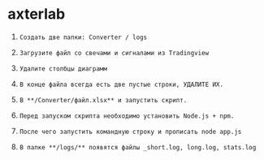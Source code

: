 # axterlab

1. `Создать две папки: Converter / logs`
2. `Загрузите файл со свечами и сигналами из Tradingview`
3. `Удалите столбцы диаграмм`
4. `В конце файла всегда есть две пустые строки, УДАЛИТЕ ИХ.`

5. `В **/Converter/файл.xlsx** и запустить скрипт.`
6. `Перед запуском скрипта необходимо установить Node.js + npm.`
7. `После чего запустить командную строку и прописать node app.js`
8. `В папке **/logs/** появятся файлы _short.log, long.log, stats.log`


